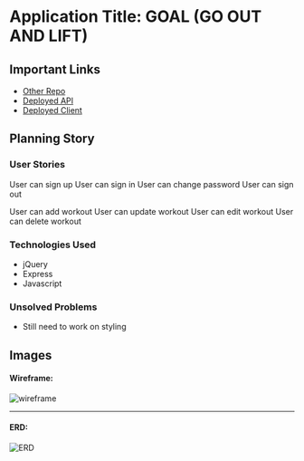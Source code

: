 # Application Title: GOAL (GO OUT AND LIFT)



## Important Links

- [Other Repo](https://github.com/christellegessicca/GOAL)
- [Deployed API](https://tranquil-citadel-66087.herokuapp.com/)
- [Deployed Client](https://christellegessicca.github.io/fitness_tracker_client/)

## Planning Story


### User Stories

User can sign up
User can sign in
User can change password
User can sign out

User can add workout
User can update workout
User can edit workout
User can delete workout



### Technologies Used

- jQuery
- Express
- Javascript

### Unsolved Problems

- Still need to work on styling


## Images

#### Wireframe:
![wireframe](https://imgur.com/pDvhia6)

---

#### ERD:
![ERD](https://1drv.ms/w/s!AsZdJ0Mu63ffg392xFoK7rZYuzW3)
